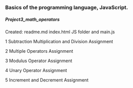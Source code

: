 <h3>Basics of the programming language, JavaScript.</h3>
<h5>Project3_math_operators</h5>
<p>Created: readme.md index.html JS folder and main.js </p>
<p>1 Subtraction Multiplication and Division Assignment</p>
<p>2 Multiple Operators Assignment</p>
<p>3 Modulus Operator Assignment</p>
<p>4 Unary Operator Assignment</p>
<p>5 Increment and Decrement Assignment </p>
<p></p>
<p></p>
<p></p>
<p></p>
<p></p>
<p></p>
<p></p>